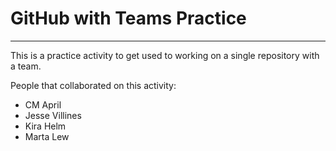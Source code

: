 # GitHub with Teams Practice
---

This is a practice activity to get used to working on a single repository with a team.

People that collaborated on this activity:

- CM April
- Jesse Villines
- Kira Helm
- Marta Lew